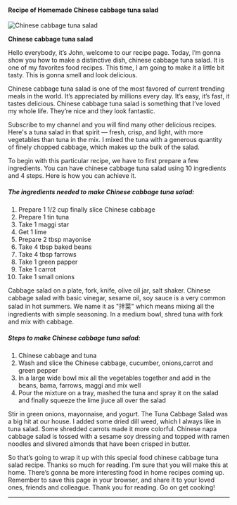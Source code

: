             

#### Recipe of Homemade Chinese cabbage tuna salad

![Chinese cabbage tuna salad](https://img-global.cpcdn.com/recipes/f5714f82a411f550/751x532cq70/chinese-cabbage-tuna-salad-recipe-main-photo.jpg)

**Chinese cabbage tuna salad**

Hello everybody, it’s John, welcome to our recipe page. Today, I’m gonna show you how to make a distinctive dish, chinese cabbage tuna salad. It is one of my favorites food recipes. This time, I am going to make it a little bit tasty. This is gonna smell and look delicious.

Chinese cabbage tuna salad is one of the most favored of current trending meals in the world. It’s appreciated by millions every day. It’s easy, it’s fast, it tastes delicious. Chinese cabbage tuna salad is something that I’ve loved my whole life. They’re nice and they look fantastic.

Subscribe to my channel and you will find many other delicious recipes. Here's a tuna salad in that spirit — fresh, crisp, and light, with more vegetables than tuna in the mix. I mixed the tuna with a generous quantity of finely chopped cabbage, which makes up the bulk of the salad.

To begin with this particular recipe, we have to first prepare a few ingredients. You can have chinese cabbage tuna salad using 10 ingredients and 4 steps. Here is how you can achieve it.

##### The ingredients needed to make Chinese cabbage tuna salad:

1.  Prepare 1 1/2 cup finally slice Chinese cabbage
2.  Prepare 1 tin tuna
3.  Take 1 maggi star
4.  Get 1 lime
5.  Prepare 2 tbsp mayonise
6.  Take 4 tbsp baked beans
7.  Take 4 tbsp farrows
8.  Take 1 green papper
9.  Take 1 carrot
10.  Take 1 small onions

Cabbage salad on a plate, fork, knife, olive oil jar, salt shaker. Chinese cabbage salad with basic vinegar, sesame oil, soy sauce is a very common salad in hot summers. We name it as "拌菜" which means mixing all the ingredients with simple seasoning. In a medium bowl, shred tuna with fork and mix with cabbage.

##### Steps to make Chinese cabbage tuna salad:

1.  Chinese cabbage and tuna
2.  Wash and slice the Chinese cabbage, cucumber, onions,carrot and green pepper
3.  In a large wide bowl mix all the vegetables together and add in the beans, bama, farrows, maggi and mix well
4.  Pour the mixture on a tray, mashed the tuna and spray it on the salad and finally squeeze the lime jiuce all over the salad

Stir in green onions, mayonnaise, and yogurt. The Tuna Cabbage Salad was a big hit at our house. I added some dried dill weed, which I always like in tuna salad. Some shredded carrots made it more colorful. Chinese napa cabbage salad is tossed with a sesame soy dressing and topped with ramen noodles and slivered almonds that have been crisped in butter.

So that’s going to wrap it up with this special food chinese cabbage tuna salad recipe. Thanks so much for reading. I’m sure that you will make this at home. There’s gonna be more interesting food in home recipes coming up. Remember to save this page in your browser, and share it to your loved ones, friends and colleague. Thank you for reading. Go on get cooking!

* * *